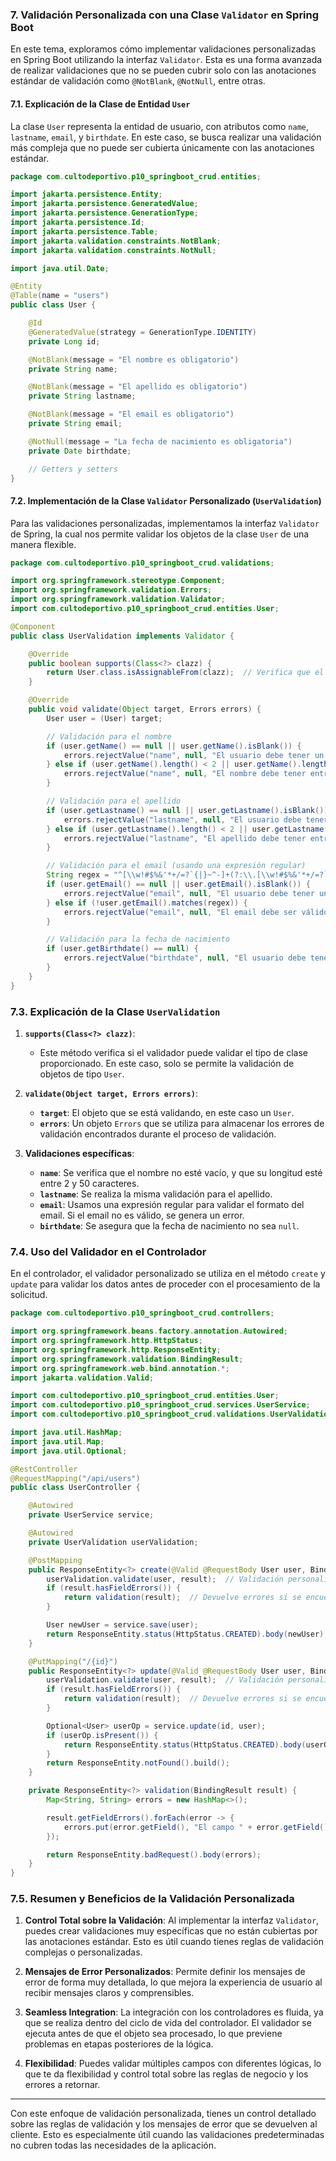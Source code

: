### **7. Validación Personalizada con una Clase `Validator` en Spring Boot**

En este tema, exploramos cómo implementar validaciones personalizadas en Spring Boot utilizando la interfaz `Validator`. Esta es una forma avanzada de realizar validaciones que no se pueden cubrir solo con las anotaciones estándar de validación como `@NotBlank`, `@NotNull`, entre otras.

#### **7.1. Explicación de la Clase de Entidad `User`**

La clase `User` representa la entidad de usuario, con atributos como `name`, `lastname`, `email`, y `birthdate`. En este caso, se busca realizar una validación más compleja que no puede ser cubierta únicamente con las anotaciones estándar.

```java
package com.cultodeportivo.p10_springboot_crud.entities;

import jakarta.persistence.Entity;
import jakarta.persistence.GeneratedValue;
import jakarta.persistence.GenerationType;
import jakarta.persistence.Id;
import jakarta.persistence.Table;
import jakarta.validation.constraints.NotBlank;
import jakarta.validation.constraints.NotNull;

import java.util.Date;

@Entity
@Table(name = "users")
public class User {

    @Id
    @GeneratedValue(strategy = GenerationType.IDENTITY)
    private Long id;

    @NotBlank(message = "El nombre es obligatorio")
    private String name;

    @NotBlank(message = "El apellido es obligatorio")
    private String lastname;

    @NotBlank(message = "El email es obligatorio")
    private String email;

    @NotNull(message = "La fecha de nacimiento es obligatoria")
    private Date birthdate;

    // Getters y setters
}
```

#### **7.2. Implementación de la Clase `Validator` Personalizado (`UserValidation`)**

Para las validaciones personalizadas, implementamos la interfaz `Validator` de Spring, la cual nos permite validar los objetos de la clase `User` de una manera flexible.

```java
package com.cultodeportivo.p10_springboot_crud.validations;

import org.springframework.stereotype.Component;
import org.springframework.validation.Errors;
import org.springframework.validation.Validator;
import com.cultodeportivo.p10_springboot_crud.entities.User;

@Component
public class UserValidation implements Validator {

    @Override
    public boolean supports(Class<?> clazz) {
        return User.class.isAssignableFrom(clazz);  // Verifica que el objeto sea de tipo User
    }

    @Override
    public void validate(Object target, Errors errors) {
        User user = (User) target;

        // Validación para el nombre
        if (user.getName() == null || user.getName().isBlank()) {
            errors.rejectValue("name", null, "El usuario debe tener un nombre");
        } else if (user.getName().length() < 2 || user.getName().length() > 50) {
            errors.rejectValue("name", null, "El nombre debe tener entre 2 y 50 caracteres");
        }

        // Validación para el apellido
        if (user.getLastname() == null || user.getLastname().isBlank()) {
            errors.rejectValue("lastname", null, "El usuario debe tener un apellido");
        } else if (user.getLastname().length() < 2 || user.getLastname().length() > 50) {
            errors.rejectValue("lastname", "El apellido debe tener entre 2 y 50 caracteres");
        }

        // Validación para el email (usando una expresión regular)
        String regex = "^[\\w!#$%&'*+/=?`{|}~^-]+(?:\\.[\\w!#$%&'*+/=?`{|}~^-]+)*@(?:[a-zA-Z0-9-]+\\.)+[a-zA-Z]{2,6}$";
        if (user.getEmail() == null || user.getEmail().isBlank()) {
            errors.rejectValue("email", null, "El usuario debe tener un email");
        } else if (!user.getEmail().matches(regex)) {
            errors.rejectValue("email", null, "El email debe ser válido");
        }

        // Validación para la fecha de nacimiento
        if (user.getBirthdate() == null) {
            errors.rejectValue("birthdate", null, "El usuario debe tener una fecha de nacimiento");
        }
    }
}
```

### **7.3. Explicación de la Clase `UserValidation`**

1. **`supports(Class<?> clazz)`**:

   * Este método verifica si el validador puede validar el tipo de clase proporcionado. En este caso, solo se permite la validación de objetos de tipo `User`.

2. **`validate(Object target, Errors errors)`**:

   * **`target`**: El objeto que se está validando, en este caso un `User`.
   * **`errors`**: Un objeto `Errors` que se utiliza para almacenar los errores de validación encontrados durante el proceso de validación.

3. **Validaciones específicas**:

   * **`name`**: Se verifica que el nombre no esté vacío, y que su longitud esté entre 2 y 50 caracteres.
   * **`lastname`**: Se realiza la misma validación para el apellido.
   * **`email`**: Usamos una expresión regular para validar el formato del email. Si el email no es válido, se genera un error.
   * **`birthdate`**: Se asegura que la fecha de nacimiento no sea `null`.

### **7.4. Uso del Validador en el Controlador**

En el controlador, el validador personalizado se utiliza en el método `create` y `update` para validar los datos antes de proceder con el procesamiento de la solicitud.

```java
package com.cultodeportivo.p10_springboot_crud.controllers;

import org.springframework.beans.factory.annotation.Autowired;
import org.springframework.http.HttpStatus;
import org.springframework.http.ResponseEntity;
import org.springframework.validation.BindingResult;
import org.springframework.web.bind.annotation.*;
import jakarta.validation.Valid;

import com.cultodeportivo.p10_springboot_crud.entities.User;
import com.cultodeportivo.p10_springboot_crud.services.UserService;
import com.cultodeportivo.p10_springboot_crud.validations.UserValidation;

import java.util.HashMap;
import java.util.Map;
import java.util.Optional;

@RestController
@RequestMapping("/api/users")
public class UserController {

    @Autowired
    private UserService service;

    @Autowired
    private UserValidation userValidation;

    @PostMapping
    public ResponseEntity<?> create(@Valid @RequestBody User user, BindingResult result) {
        userValidation.validate(user, result);  // Validación personalizada
        if (result.hasFieldErrors()) {
            return validation(result);  // Devuelve errores si se encuentran
        }

        User newUser = service.save(user);
        return ResponseEntity.status(HttpStatus.CREATED).body(newUser);
    }

    @PutMapping("/{id}")
    public ResponseEntity<?> update(@Valid @RequestBody User user, BindingResult result, @PathVariable Long id) {
        userValidation.validate(user, result);  // Validación personalizada
        if (result.hasFieldErrors()) {
            return validation(result);  // Devuelve errores si se encuentran
        }

        Optional<User> userOp = service.update(id, user);
        if (userOp.isPresent()) {
            return ResponseEntity.status(HttpStatus.CREATED).body(userOp.orElseThrow());
        }
        return ResponseEntity.notFound().build();
    }

    private ResponseEntity<?> validation(BindingResult result) {
        Map<String, String> errors = new HashMap<>();

        result.getFieldErrors().forEach(error -> {
            errors.put(error.getField(), "El campo " + error.getField() + ": " + error.getDefaultMessage());
        });

        return ResponseEntity.badRequest().body(errors);
    }
}
```

### **7.5. Resumen y Beneficios de la Validación Personalizada**

1. **Control Total sobre la Validación**: Al implementar la interfaz `Validator`, puedes crear validaciones muy específicas que no están cubiertas por las anotaciones estándar. Esto es útil cuando tienes reglas de validación complejas o personalizadas.

2. **Mensajes de Error Personalizados**: Permite definir los mensajes de error de forma muy detallada, lo que mejora la experiencia de usuario al recibir mensajes claros y comprensibles.

3. **Seamless Integration**: La integración con los controladores es fluida, ya que se realiza dentro del ciclo de vida del controlador. El validador se ejecuta antes de que el objeto sea procesado, lo que previene problemas en etapas posteriores de la lógica.

4. **Flexibilidad**: Puedes validar múltiples campos con diferentes lógicas, lo que te da flexibilidad y control total sobre las reglas de negocio y los errores a retornar.

---

Con este enfoque de validación personalizada, tienes un control detallado sobre las reglas de validación y los mensajes de error que se devuelven al cliente. Esto es especialmente útil cuando las validaciones predeterminadas no cubren todas las necesidades de la aplicación.

